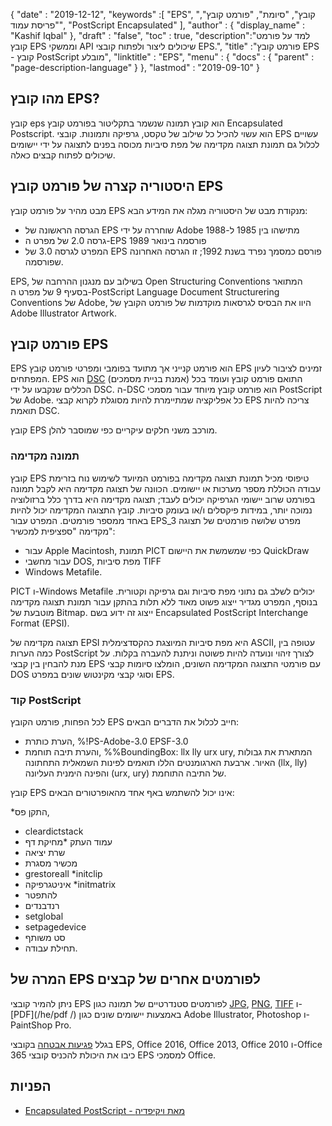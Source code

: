 {
  "date" : "2019-12-12",
  "keywords" :[ "EPS", "קובץ", "סיומת", "פורמט קובץ", "פריסת עמוד", "PostScript Encapsulated" ],
  "author" : {
    "display_name" : "Kashif Iqbal"
},
  "draft" : "false",
  "toc" : true,
  "description":"למד על פורמט קובץ EPS וממשקי API שיכולים ליצור ולפתוח קובצי EPS.",
  "title" :"פורמט קובץ EPS - קובץ PostScript מובלע",
  "linktitle" : "EPS",
  "menu" : {
    "docs" : {
      "parent" : "page-description-language"
}
},
  "lastmod" : "2019-09-10"
}

## מהו קובץ EPS?

קובץ eps הוא קובץ תמונה שנשמר בתקליטור בפורמט קובץ Encapsulated Postscript. הוא עשוי להכיל כל שילוב של טקסט, גרפיקה ותמונות. קובצי EPS עשויים לכלול גם תמונת תצוגה מקדימה של מפת סיביות מכוסה בפנים לתצוגה על ידי יישומים שיכולים לפתוח קבצים כאלה.

## היסטוריה קצרה של פורמט קובץ EPS

מבט מהיר על פורמט קובץ EPS מנקודת מבט של היסטוריה מגלה את המידע הבא:

* הגרסה הראשונה של EPS שוחררה על ידי Adobe מתישהו בין 1985 ל-1988
* גרסה 2.0 של מפרט ה-EPS פורסמה בינואר 1989
* המפרט לגרסה 3.0 של EPS פורסם כמסמך נפרד בשנת 1992; זו הגרסה האחרונה שפורסמה.

EPS, בשילוב עם מנגנון ההרחבה של Open Structuring Conventions המתואר בסעיף 9 של מפרט ה-PostScript Language Document Structurering Conventions של Adobe, היוו את הבסיס לגרסאות מוקדמות של פורמט הקובץ של Adobe Illustrator Artwork.

## פורמט קובץ EPS

EPS הוא פורמט קנייני אך מתועד בפומבי ומפרטי פורמט קובץ EPS זמינים לציבור לעיון המפתחים. EPS הוא [DSC](https://en.wikipedia.org/wiki/Document_Structuring_Conventions) (אמנת בניית מסמכים) התואם פורמט קובץ ועומד בכל הכללים שנקבעו על ידי DSC. ה-DSC הוא פורמט קובץ מיוחד עבור מסמכי PostScript של Adobe. כל אפליקציה שמתיימרת להיות מסוגלת לקרוא קבצי EPS צריכה להיות תואמת DSC.

קובץ EPS מורכב משני חלקים עיקריים כפי שמוסבר להלן.

### תמונה מקדימה ###

קובץ EPS טיפוסי מכיל תמונת תצוגה מקדימה בפורמט המיועד לשימוש נוח בזרימת עבודה הכוללת מספר מערכות או יישומים. הכוונה של תצוגה מקדימה היא לקבל תמונה בפורמט שרוב יישומי הגרפיקה יכולים לעבד; תצוגה מקדימה היא בדרך כלל ברזולוציה נמוכה יותר, במידות פיקסלים ו/או בעומק סיביות. קובץ התצוגה המקדימה יכול להיות באחד ממספר פורמטים. המפרט עבור EPS_3 מפרט שלושה פורמטים של תצוגה מקדימה "ספציפית למכשיר":

* עבור Apple Macintosh, תמונת PICT כפי שמשמשת את היישום QuickDraw
* עבור מחשבי DOS, מפת סיביות TIFF
* Windows Metafile.

PICT ו-Windows Metafile יכולים לשלב גם נתוני מפת סיביות וגם גרפיקה וקטורית. בנוסף, המפרט מגדיר ייצוג פשוט מאוד ללא תלות בהתקן עבור תמונת תצוגה מקדימה מוטבעת של Bitmap. ייצוג זה ידוע בשם Encapsulated PostScript Interchange Format (EPSI).

תצוגה מקדימה של EPSI היא מפת סיביות המיוצגת כהקסדצימלית ASCII, עטופה בין כמה הערות PostScript לצורך זיהוי ונועדה להיות פשוטה וניתנת להעברה בקלות. על מנת להבחין בין קבצי EPS עם פורמטי התצוגה המקדימה השונים, הומלצו סיומות קבצי DOS וסוגי קבצי מקינטוש שונים במפרט EPS.

### קוד PostScript

לכל הפחות, פורמט הקובץ EPS חייב לכלול את הדברים הבאים:

* הערת כותרת, %!PS-Adobe-3.0 EPSF-3.0
* והערת תיבה תוחמת, %%BoundingBox: llx lly urx ury, המתארת את גבולות האיור. ארבעת הארגומנטים הללו תואמים לפינות השמאלית התחתונה (llx, lly) והפינה הימנית העליונה (urx, ury) של התיבה התוחמת.

קובץ EPS אינו יכול להשתמש באף אחד מהאופרטורים הבאים:

*התקן פס,
* cleardictstack
* עמוד העתק
*מחיקת דף
* שרת יציאה
* מכשיר מסגרת
* grestoreall
*initclip
* איניטגרפיקה
*initmatrix
* להתפטר
* רנדבנדים
* setglobal
* setpagedevice
* סט משותף
* תחילת עבודה.

## המרה של EPS לפורמטים אחרים של קבצים

ניתן להמיר קובצי EPS לפורמטים סטנדרטיים של תמונה כגון [JPG](/he/image/jpeg/), [PNG](/he/image/png/), [TIFF](/he/image/tiff/) ו-[PDF](/he/pdf /) באמצעות יישומים שונים כגון Adobe Illustrator, Photoshop ו- PaintShop Pro.

בגלל [פגיעות אבטחה](https://support.microsoft.com/en-us/office/support-for-eps-images-has-been-turned-off-in-office-a069d664-4bcf-415e-a1b5-cbb0c334a840) בקובצי EPS, Office 2016, Office 2013, Office 2010 ו-Office 365 כיבו את היכולת להכניס קובצי EPS למסמכי Office.

## הפניות

* [Encapsulated PostScript - מאת ויקיפדיה](https://en.wikipedia.org/wiki/Encapsulated_PostScript)

